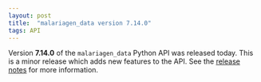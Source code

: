 ```yaml
---
layout: post
title:  "malariagen_data version 7.14.0"
tags: API
---
```


Version <strong>7.14.0</strong> of the `malariagen_data` Python API was
released today. This is a minor release which adds new features to the
API. See the [release
notes](https://github.com/malariagen/malariagen-data-python/releases/tag/v7.14.0)
for more information.
